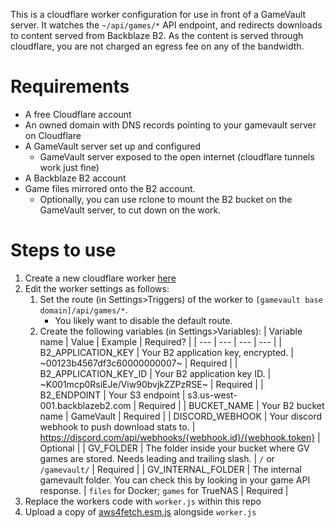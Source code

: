 This is a cloudflare worker configuration for use in front of a GameVault server. It watches the `~/api/games/*` API endpoint, and redirects downloads to content served from Backblaze B2. As the content is served through cloudflare, you are not charged an egress fee on any of the bandwidth.

# Requirements

- A free Cloudflare account
- An owned domain with DNS records pointing to your gamevault server on Cloudflare
- A GameVault server set up and configured
  - GameVault server exposed to the open internet (cloudflare tunnels work just fine)
- A Backblaze B2 account
- Game files mirrored onto the B2 account.
  - Optionally, you can use rclone to mount the B2 bucket on the GameVault server, to cut down on the work.

# Steps to use

1. Create a new cloudflare worker [here](https://dash.cloudflare.com/?to=/:account/workers)
2. Edit the worker settings as follows:
    1. Set the route (in Settings>Triggers) of the worker to `[gamevault base domain]/api/games/*`.
       - You likely want to disable the default route.
    2. Create the following variables (in Settings>Variables):
        | Variable name | Value | Example | Required? |
        | --- | --- | --- | --- |
        | B2_APPLICATION_KEY	| Your B2 application key, encrypted. | ~00123b4567df3c60000000007~ | Required |
        | B2_APPLICATION_KEY_ID | Your B2 application key ID. | ~K001mcp0RsiEJe/Viw90bvjkZZPzRSE~ | Required |
        | B2_ENDPOINT | Your S3 endpoint | s3.us-west-001.backblazeb2.com | Required |
        | BUCKET_NAME | Your B2 bucket name | GameVault | Required |
        | DISCORD_WEBHOOK | Your discord webhook to push download stats to. | https://discord.com/api/webhooks/{webhook.id}/{webhook.token} | Optional |
        | GV_FOLDER | The folder inside your bucket where GV games are stored. Needs leading and trailing slash.  | `/` or `/gamevault/` | Required |
        | GV_INTERNAL_FOLDER | The internal gamevault folder. You can check this by looking in your game API response. | `files` for Docker; `games` for TrueNAS | Required |
6. Replace the workers code with `worker.js` within this repo
7. Upload a copy of [aws4fetch.esm.js](https://github.com/mhart/aws4fetch) alongside `worker.js`